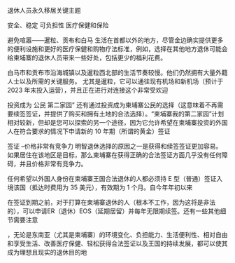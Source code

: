退休人员永久移居关键主题


安全、稳定
可负担性
医疗保健和保险

避免喧嚣——暹粒、贡布和白马
生活在首都以外的地方，尽管金边确实提供更多的便利设施和更好的医疗保健和购物疗法标准，例如，选择在其他地方退休可能会给柬埔寨的退休人员带来一些好处，包括更少的福利花费。

白马市和贡布市沿海城镇以及暹粒西北部的生活节奏较慢。他们仍然拥有大量外籍人士以及所需的关键服务。
尤其是暹粒，它可以通往现有机场和新机场（预计于 2023 年末投入运营），并且正在进行对连接这个非常受欢迎

投资成为 公民 第二家园”
还有通过投资成为柬埔寨公民的选择（这意味着不再需要续签签证，并提供了购买和拥有土地的合法选择）。“柬埔寨我的第二家园”计划相对较新，但却是您可以探索的另一个途径，因为它允许希望在柬埔寨投资的外国人在符合要求的情况下申请新的 10 年期（所谓的黄金）签证

签证 –价格非常有竞争力
明智退休选择的原因之一是获得和续签签证更加容易。如果居住在该地区是目标，那么柬埔寨在获得正确的合法签证方面几乎没有任何障碍，并且价格非常有竞争力。

任何希望以外国人身份在柬埔寨王国合法退休的人都必须持 E 型（普通）签证入境该国（抵达时费用为 35 美元），有效期为 1 个月。自今年年初以来

在签证到期之前，对于打算在柬埔寨退休的人（根本不工作，因为这将是非法的），可以申请ER（退休）EOS（延期居留）并每年无限期续签。还有一些其他细节需要注意


，无论是东南亚（尤其是柬埔寨）的环境变化、负担能力、生活便利性、相对自由和享受生活、改善医疗保健、轻松获得合法签证以及王国的持续发展，都可以使其成为理想且现实的退休目的地
